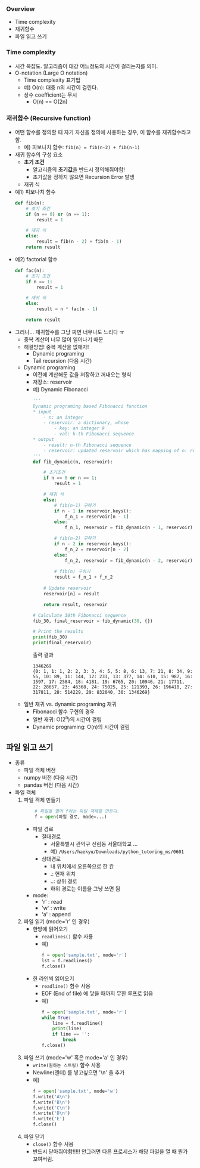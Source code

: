 ### Overview
- Time complexity
- 재귀함수
- 파일 읽고 쓰기

### Time complexity
- 시간 복잡도. 알고리즘이 대강 어느정도의 시간이 걸리는지를 의미.
- O-notation (Large O notation)
    - Time complexity 표기법
    - 예) O(n): 대충 n의 시간이 걸린다.
    - 상수 coefficient는 무시
        - O(n) == O(2n)


### 재귀함수 (Recursive function)
- 어떤 함수를 정의할 때 자기 자신을 정의에 사용하는 경우, 이 함수를 재귀함수라고 함.
    - 예) 피보나치 함수: `fib(n) = fib(n-2) + fib(n-1)`
- 재귀 함수의 구성 요소
    - **초기 조건**
        - 알고리즘의 **초기값**을 반드시 정의해줘야함!
        - 초기값을 정하지 않으면 Recursion Error 발생
    - 재귀 식
- 예1) 피보나치 함수
    ```python
    def fib(n):
        # 초기 조건
        if (n == 0) or (n == 1):
            result = 1

        # 재귀 식
        else:
            result = fib(n - 2) + fib(n - 1)
        return result
    ```
- 예2) factorial 함수
    ```python
    def fac(n):
        # 초기 조건
        if n == 1:
            result = 1

        # 재귀 식
        else:
            result = n * fac(n - 1)

        return result
    ```
- 그러나... 재귀함수를 그냥 짜면 너무나도 느리다 ㅠ
    - 중복 계산이 너무 많이 일어나기 때문
    - 해결방법! 중복 계산을 없애자!
        - Dynamic programing
        - Tail recursion (다음 시간)
    - Dynamic programing
        - 이전에 계산해둔 값을 저장하고 꺼내오는 형식
        - 저장소: reservoir
        - 예) Dynamic Fibonacci
            ```python
            '''
            Dynamic programing based Fibonacci function
            * input
                - n: an integer
                - reservoir: a dictionary, whose
                    - key: an integer k
                    - val: k-th Fibonacci sequence
            * output
                - result: n-th Fibonacci sequence
                - reservoir: updated reservoir which has mapping of n: result.
            '''
            def fib_dynamic(n, reservoir):

                # 초기조건
                if n == 0 or n == 1:
                    result = 1

                # 재귀 식
                else:
                    # fib(n-1) 구하기
                    if n - 1 in reservoir.keys():
                        f_n_1 = reservoir[n - 1]
                    else:
                        f_n_1, reservoir = fib_dynamic(n - 1, reservoir)

                    # fib(n-2) 구하기
                    if n - 2 in reservoir.keys():
                        f_n_2 = reservoir[n - 2]
                    else:
                        f_n_2, reservoir = fib_dynamic(n - 2, reservoir)
                    
                    # fib(n) 구하기
                    result = f_n_1 + f_n_2
                
                # Update reservoir
                reservoir[n] = result

                return result, reservoir

            # Calculate 30th Fibonacci sequence
            fib_30, final_reservoir = fib_dynamic(30, {})

            # Print the results
            print(fib_30)
            print(final_reservoir)
            ```
            출력 결과
            ```
            1346269
            {0: 1, 1: 1, 2: 2, 3: 3, 4: 5, 5: 8, 6: 13, 7: 21, 8: 34, 9: 55, 10: 89, 11: 144, 12: 233, 13: 377, 14: 610, 15: 987, 16: 1597, 17: 2584, 18: 4181, 19: 6765, 20: 10946, 21: 17711, 22: 28657, 23: 46368, 24: 75025, 25: 121393, 26: 196418, 27: 317811, 28: 514229, 29: 832040, 30: 1346269}
            ```
    - 일반 재귀 vs. dynamic programing 재귀
        - Fibonacci 함수 구현의 경우
        - 일반 재귀: O(2<sup>n</sup>)의 시간이 걸림
        - Dynamic programing: O(n)의 시간이 걸림


## 파일 읽고 쓰기
- 종류
    - 파일 객체 버전 
    - numpy 버전 (다음 시간)
    - pandas 버전 (다음 시간)
- 파일 객체
    1. 파일 객체 만들기
        ```python
            # 파일을 열어 f라는 파일 객체를 만든다.
            f = open(파일 경로, mode=...)
        ```
        - 파일 경로 
            - 절대경로
                - 서울특별시 관악구 신림동 서울대학교 ...
                - 예) `/Users/haekyu/Downloads/python_tutoring_ms/0601`
            - 상대경로
                - 내 위치에서 오른쪽으로 한 칸
                - .: 현재 위치
                - ..: 상위 경로
                - 하위 경로는 이름을 그냥 쓰면 됨
        - mode: 
            - 'r' : read
            - 'w' : write
            - 'a' : append
    2. 파일 읽기 (mode='r' 인 경우)
        - 한방에 읽어오기
            - `readlines()` 함수 사용
            - 예)
                ```python
                f = open('sample.txt', mode='r')
                lst = f.readlines()
                f.close()
                ```
        - 한 라인씩 읽어오기
            - `readline()` 함수 사용
            - EOF (End of file) 에 닿을 때까지 무한 루프로 읽음
            - 예)
                ```python
                f = open('sample.txt', mode='r')
                while True:
                    line = f.readline()
                    print(line)
                    if line == '':
                        break
                f.close()
                ```
    3. 파일 쓰기 (mode='w' 혹은 mode='a' 인 경우)
        - `write(원하는 스트링)` 함수 사용
        - Newline(엔터) 를 넣고싶으면 '\n' 을 추가
        - 예)
            ```python
            f = open('sample.txt', mode='w')
            f.write('A\n')
            f.write('B\n')
            f.write('C\n')
            f.write('D\n')
            f.write('E')
            f.close()
            ```
    4. 파일 닫기
        - `close()` 함수 사용
        - 반드시 닫아줘야함!!!!! 안그러면 다른 프로세스가 해당 파일을 열 때 뭔가 꼬여버림.


